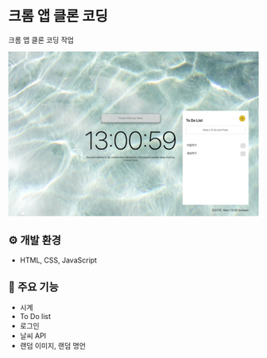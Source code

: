 # 크롬 앱 클론 코딩

크롬 앱 클론 코딩 작업

![앱 클론코딩이미지](img.jpg)


## ⚙️ 개발 환경

- HTML, CSS, JavaScript

## 📌 주요 기능

- 시계
- To Do list
- 로그인
- 날씨 API
- 랜덤 이미지, 랜덤 명언

